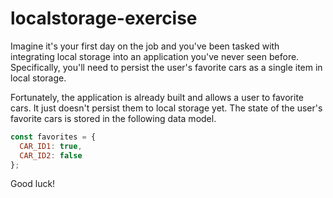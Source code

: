 # localstorage-exercise

Imagine it's your first day on the job and you've been tasked with integrating local storage into an application you've never seen before. Specifically, you'll need to persist the user's favorite cars as a single item in local storage.

Fortunately, the application is already built and allows a user to favorite cars. It just doesn't persist them to local storage yet. The state of the user's favorite cars is stored in the following data model.

```javascript
const favorites = {
  CAR_ID1: true,
  CAR_ID2: false
};
```

Good luck!

